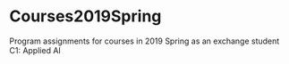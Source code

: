 # Courses2019Spring
Program assignments for courses in 2019 Spring as an exchange student
C1: Applied AI
